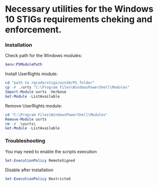 # Necessary utilities for the Windows 10 STIGs requirements cheking and enforcement.

### Installation

Check path for the Windows modules:
```PowerShell
$env:PSModulePath
```

Install UserRights module:
```PowerShell
cd "path to rqcode/stigs/win10/PS folder"
cp -r ./urts "C:\Program Files\WindowsPowerShell\Modules"
Import-Module usrts -Verbose
Get-Module -ListAvailable
```

Remove UserRights module:
```PowerShell
cd "C:\Program Files\WindowsPowerShell\Modules"
Remove-Module usrts
rm -r .\usrts\
Get-Module -ListAvailable
```
### Troubleshooting

You may need to enable the scripts execution
```PowerShell
Set-ExecutionPolicy RemoteSigned
```

Disable after installation
```PowerShell
Set-ExecutionPolicy Restricted
```